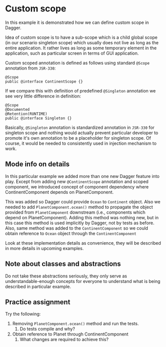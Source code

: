 
# Custom scope

In this example it is demonstrated how we can define custom scope in Dagger. 

Idea of custom scope is to have a sub-scope which is a child global scope (in our scenario singleton scope) which usually 
does not live as long as the entire application. It rather lives as long as some temporary element in the application,
such as particular screen in terms of GUI application.

Custom scoped annotation is defined as follows using standard `@Scope` annotation from `JSR-330`:

```
@Scope
public @interface ContinentScope {}
```

If we compare this with definition of predefined `@Singleton` annotation we see very little difference in definition:
```
@Scope
@Documented
@Retention(RUNTIME)
public @interface Singleton {}
```

Basically, `@Singleton` annotation is standardized annotation in `JSR-330` for singleton scope and nothing would actually
prevent particular developer to promote it's own annotation to be a placeholder for singleton scope. Of course, it would
be needed to consistently used in injection mechanism to work.

## Mode info on details
In this particular example we added more than one new Dagger feature into play. Except from adding new `@ContinentScope` annotation 
and scoped component, we introduced concept of component dependency where ContinentComponent depends on PlanetComponent. 

This was added so Dagger could provide `Ocean` to `Continent` object. Also we needed to add `PlanetComponent.ocean()` method to 
propagate the object provided from `PlanetComponent` downstream (i.e., components which depend on PlanetComponent). Adding this
method was nothing new, but in this case this method is used implicitly by Dagger, not by tests as before.
Also, same method was added to the `ContinentComponent` so we could obtain reference to `Ocean` object through the `ContinentComponent`

Look at these implementation details as convenience, they will be described in more details in upcoming examples.

## Note about classes and abstractions
Do not take these abstractions seriously, they only serve as understandable-enough concepts for everyone to understand what is being
described in particular example.

## Practice assignment
Try the following:
1. Removing `PlanetComponent.ocean()` method and run the tests. 
   1. Do tests compile and why?
2. Obtain reference to Planet through ContinentComponent
   1. What changes are required to achieve this?